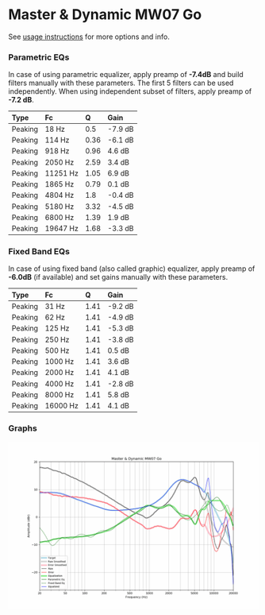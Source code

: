 # Master & Dynamic MW07 Go
See [usage instructions](https://github.com/jaakkopasanen/AutoEq#usage) for more options and info.

### Parametric EQs
In case of using parametric equalizer, apply preamp of **-7.4dB** and build filters manually
with these parameters. The first 5 filters can be used independently.
When using independent subset of filters, apply preamp of **-7.2 dB**.

| Type    | Fc       |    Q | Gain    |
|:--------|:---------|:-----|:--------|
| Peaking | 18 Hz    | 0.5  | -7.9 dB |
| Peaking | 114 Hz   | 0.36 | -6.1 dB |
| Peaking | 918 Hz   | 0.96 | 4.6 dB  |
| Peaking | 2050 Hz  | 2.59 | 3.4 dB  |
| Peaking | 11251 Hz | 1.05 | 6.9 dB  |
| Peaking | 1865 Hz  | 0.79 | 0.1 dB  |
| Peaking | 4804 Hz  | 1.8  | -0.4 dB |
| Peaking | 5180 Hz  | 3.32 | -4.5 dB |
| Peaking | 6800 Hz  | 1.39 | 1.9 dB  |
| Peaking | 19647 Hz | 1.68 | -3.3 dB |

### Fixed Band EQs
In case of using fixed band (also called graphic) equalizer, apply preamp of **-6.0dB**
(if available) and set gains manually with these parameters.

| Type    | Fc       |    Q | Gain    |
|:--------|:---------|:-----|:--------|
| Peaking | 31 Hz    | 1.41 | -9.2 dB |
| Peaking | 62 Hz    | 1.41 | -4.9 dB |
| Peaking | 125 Hz   | 1.41 | -5.3 dB |
| Peaking | 250 Hz   | 1.41 | -3.8 dB |
| Peaking | 500 Hz   | 1.41 | 0.5 dB  |
| Peaking | 1000 Hz  | 1.41 | 3.6 dB  |
| Peaking | 2000 Hz  | 1.41 | 4.1 dB  |
| Peaking | 4000 Hz  | 1.41 | -2.8 dB |
| Peaking | 8000 Hz  | 1.41 | 5.8 dB  |
| Peaking | 16000 Hz | 1.41 | 4.1 dB  |

### Graphs
![](./Master%20&%20Dynamic%20MW07%20Go.png)